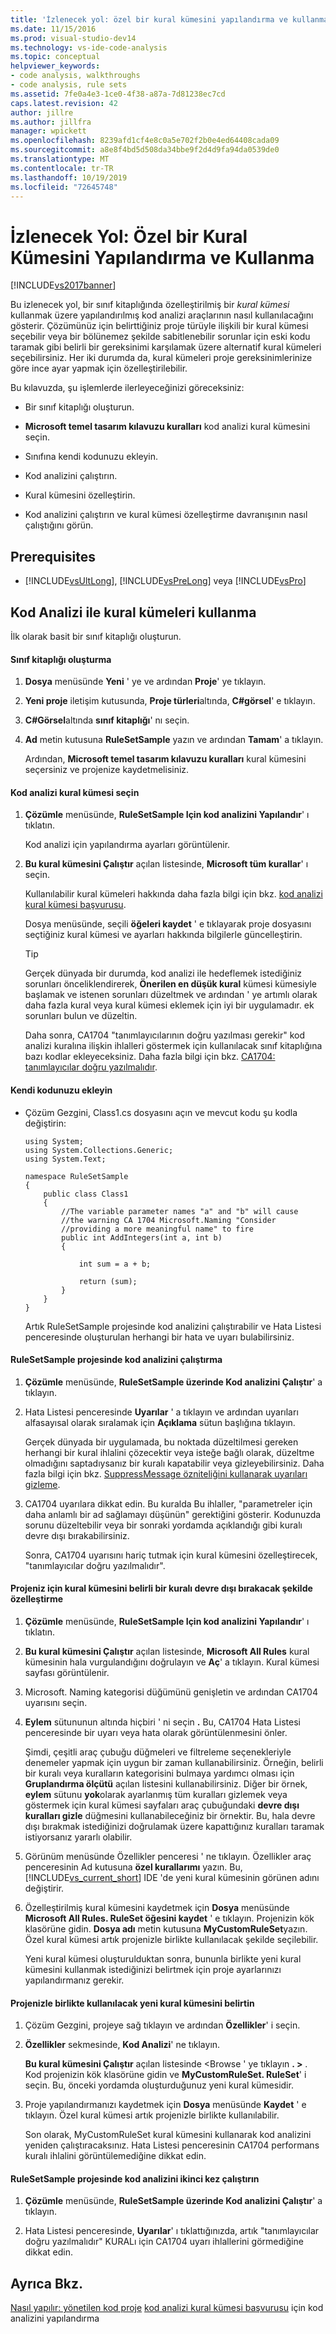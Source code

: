 ```yaml
---
title: 'İzlenecek yol: özel bir kural kümesini yapılandırma ve kullanma | Microsoft Docs'
ms.date: 11/15/2016
ms.prod: visual-studio-dev14
ms.technology: vs-ide-code-analysis
ms.topic: conceptual
helpviewer_keywords:
- code analysis, walkthroughs
- code analysis, rule sets
ms.assetid: 7fe0a4e3-1ce0-4f38-a87a-7d81238ec7cd
caps.latest.revision: 42
author: jillre
ms.author: jillfra
manager: wpickett
ms.openlocfilehash: 8239afd1cf4e8c0a5e702f2b0e4ed64408cada09
ms.sourcegitcommit: a8e8f4bd5d508da34bbe9f2d4d9fa94da0539de0
ms.translationtype: MT
ms.contentlocale: tr-TR
ms.lasthandoff: 10/19/2019
ms.locfileid: "72645748"
---
```

# <a name="walkthrough-configuring-and-using-a-custom-rule-set"></a>İzlenecek Yol: Özel bir Kural Kümesini Yapılandırma ve Kullanma
[!INCLUDE[vs2017banner](../includes/vs2017banner.md)]

Bu izlenecek yol, bir sınıf kitaplığında özelleştirilmiş bir *kural kümesi* kullanmak üzere yapılandırılmış kod analizi araçlarının nasıl kullanılacağını gösterir. Çözümünüz için belirttiğiniz proje türüyle ilişkili bir kural kümesi seçebilir veya bir bölünemez şekilde sabitlenebilir sorunlar için eski kodu taramak gibi belirli bir gereksinimi karşılamak üzere alternatif kural kümeleri seçebilirsiniz. Her iki durumda da, kural kümeleri proje gereksinimlerinize göre ince ayar yapmak için özelleştirilebilir.

 Bu kılavuzda, şu işlemlerde ilerleyeceğinizi göreceksiniz:

- Bir sınıf kitaplığı oluşturun.

- **Microsoft temel tasarım kılavuzu kuralları** kod analizi kural kümesini seçin.

- Sınıfına kendi kodunuzu ekleyin.

- Kod analizini çalıştırın.

- Kural kümesini özelleştirin.

- Kod analizini çalıştırın ve kural kümesi özelleştirme davranışının nasıl çalıştığını görün.

## <a name="prerequisites"></a>Prerequisites

- [!INCLUDE[vsUltLong](../includes/vsultlong-md.md)], [!INCLUDE[vsPreLong](../includes/vsprelong-md.md)] veya [!INCLUDE[vsPro](../includes/vspro-md.md)]

## <a name="using-rule-sets-with-code-analysis"></a>Kod Analizi ile kural kümeleri kullanma
 İlk olarak basit bir sınıf kitaplığı oluşturun.

#### <a name="create-a-class-library"></a>Sınıf kitaplığı oluşturma

1. **Dosya** menüsünde **Yeni** ' ye ve ardından **Proje**' ye tıklayın.

2. **Yeni proje** iletişim kutusunda, **Proje türleri**altında, **C#görsel**' e tıklayın.

3. **C#Görsel**altında **sınıf kitaplığı**' nı seçin.

4. **Ad** metin kutusuna **RuleSetSample** yazın ve ardından **Tamam**' a tıklayın.

   Ardından, **Microsoft temel tasarım kılavuzu kuralları** kural kümesini seçersiniz ve projenize kaydetmelisiniz.

#### <a name="select-a-code-analysis-rule-set"></a>Kod analizi kural kümesi seçin

1. **Çözümle** menüsünde, **RuleSetSample Için kod analizini Yapılandır**' ı tıklatın.

    Kod analizi için yapılandırma ayarları görüntülenir.

2. **Bu kural kümesini Çalıştır** açılan listesinde, **Microsoft tüm kurallar**' ı seçin.

    Kullanılabilir kural kümeleri hakkında daha fazla bilgi için bkz. [kod analizi kural kümesi başvurusu](../code-quality/code-analysis-rule-set-reference.md).

    Dosya menüsünde, seçili **öğeleri kaydet** ' e tıklayarak proje dosyasını seçtiğiniz kural kümesi ve ayarları hakkında bilgilerle güncelleştirin.

   > [!TIP]
   > Gerçek dünyada bir durumda, kod analizi ile hedeflemek istediğiniz sorunları önceliklendirerek, **Önerilen en düşük kural** kümesi kümesiyle başlamak ve istenen sorunları düzeltmek ve ardından ' ye artımlı olarak daha fazla kural veya kural kümesi eklemek için iyi bir uygulamadır. ek sorunları bulun ve düzeltin.

   Daha sonra, CA1704 "tanımlayıcılarının doğru yazılması gerekir" kod analizi kuralına ilişkin ihlalleri göstermek için kullanılacak sınıf kitaplığına bazı kodlar ekleyeceksiniz. Daha fazla bilgi için bkz. [CA1704: tanımlayıcılar doğru yazılmalıdır](../code-quality/ca1704-identifiers-should-be-spelled-correctly.md).

#### <a name="add-your-own-code"></a>Kendi kodunuzu ekleyin

- Çözüm Gezgini, Class1.cs dosyasını açın ve mevcut kodu şu kodla değiştirin:

  ```
  using System;
  using System.Collections.Generic;
  using System.Text;

  namespace RuleSetSample
  {
      public class Class1
      {
          //The variable parameter names "a" and "b" will cause
          //the warning CA 1704 Microsoft.Naming "Consider
          //providing a more meaningful name" to fire
          public int AddIntegers(int a, int b)
          {

              int sum = a + b;

              return (sum);
          }
      }
  }

  ```

  Artık RuleSetSample projesinde kod analizini çalıştırabilir ve Hata Listesi penceresinde oluşturulan herhangi bir hata ve uyarı bulabilirsiniz.

#### <a name="run-code-analysis-on-the-rulesetsample-project"></a>RuleSetSample projesinde kod analizini çalıştırma

1. **Çözümle** menüsünde, **RuleSetSample üzerinde Kod analizini Çalıştır**' a tıklayın.

2. Hata Listesi penceresinde **Uyarılar** ' a tıklayın ve ardından uyarıları alfasayısal olarak sıralamak için **Açıklama** sütun başlığına tıklayın.

    Gerçek dünyada bir uygulamada, bu noktada düzeltilmesi gereken herhangi bir kural ihlalini çözecektir veya isteğe bağlı olarak, düzeltme olmadığını saptadıysanız bir kuralı kapatabilir veya gizleyebilirsiniz. Daha fazla bilgi için bkz. [SuppressMessage özniteliğini kullanarak uyarıları gizleme](../code-quality/suppress-warnings-by-using-the-suppressmessage-attribute.md).

3. CA1704 uyarılara dikkat edin. Bu kuralda Bu ihlaller, "parametreler için daha anlamlı bir ad sağlamayı düşünün" gerektiğini gösterir. Kodunuzda sorunu düzeltebilir veya bir sonraki yordamda açıklandığı gibi kuralı devre dışı bırakabilirsiniz.

   Sonra, CA1704 uyarısını hariç tutmak için kural kümesini özelleştirecek, "tanımlayıcılar doğru yazılmalıdır".

#### <a name="customize-the-rule-set-for-your-project-to-disable-a-specific-rule"></a>Projeniz için kural kümesini belirli bir kuralı devre dışı bırakacak şekilde özelleştirme

1. **Çözümle** menüsünde, **RuleSetSample Için kod analizini Yapılandır**' ı tıklatın.

2. **Bu kural kümesini Çalıştır** açılan listesinde, **Microsoft All Rules** kural kümesinin hala vurgulandığını doğrulayın ve **Aç**' a tıklayın. Kural kümesi sayfası görüntülenir.

3. Microsoft. Naming kategorisi düğümünü genişletin ve ardından CA1704 uyarısını seçin.

4. **Eylem** sütununun altında hiçbiri ' ni seçin **.** Bu, CA1704 Hata Listesi penceresinde bir uyarı veya hata olarak görüntülenmesini önler.

    Şimdi, çeşitli araç çubuğu düğmeleri ve filtreleme seçenekleriyle denemeler yapmak için uygun bir zaman kullanabilirsiniz. Örneğin, belirli bir kuralı veya kuralların kategorisini bulmaya yardımcı olması için **Gruplandırma ölçütü** açılan listesini kullanabilirsiniz. Diğer bir örnek, **eylem** sütunu **yok**olarak ayarlanmış tüm kuralları gizlemek veya göstermek için kural kümesi sayfaları araç çubuğundaki **devre dışı kuralları gizle** düğmesini kullanabileceğiniz bir örnektir. Bu, hala devre dışı bırakmak istediğinizi doğrulamak üzere kapattığınız kuralları taramak istiyorsanız yararlı olabilir.

5. Görünüm menüsünde Özellikler penceresi ' ne tıklayın. Özellikler araç penceresinin Ad kutusuna **özel kurallarımı** yazın. Bu, [!INCLUDE[vs_current_short](../includes/vs-current-short-md.md)] IDE 'de yeni kural kümesinin görünen adını değiştirir.

6. Özelleştirilmiş kural kümesini kaydetmek için **Dosya** menüsünde **Microsoft All Rules. RuleSet öğesini kaydet** ' e tıklayın. Projenizin kök klasörüne gidin. **Dosya adı** metin kutusuna **MyCustomRuleSet**yazın. Özel kural kümesi artık projenizle birlikte kullanılacak şekilde seçilebilir.

   Yeni kural kümesi oluşturulduktan sonra, bununla birlikte yeni kural kümesini kullanmak istediğinizi belirtmek için proje ayarlarınızı yapılandırmanız gerekir.

#### <a name="specify-the-new-rule-set-for-use-with-your-project"></a>Projenizle birlikte kullanılacak yeni kural kümesini belirtin

1. Çözüm Gezgini, projeye sağ tıklayın ve ardından **Özellikler**' i seçin.

2. **Özellikler** sekmesinde, **Kod Analizi**' ne tıklayın.

    **Bu kural kümesini Çalıştır** açılan listesinde \<Browse ' ye tıklayın **. >** . Kod projenizin kök klasörüne gidin ve **MyCustomRuleSet. RuleSet**' i seçin. Bu, önceki yordamda oluşturduğunuz yeni kural kümesidir.

3. Proje yapılandırmanızı kaydetmek için **Dosya** menüsünde **Kaydet** ' e tıklayın. Özel kural kümesi artık projenizle birlikte kullanılabilir.

   Son olarak, MyCustomRuleSet kural kümesini kullanarak kod analizini yeniden çalıştıracaksınız. Hata Listesi penceresinin CA1704 performans kuralı ihlalini görüntülemediğine dikkat edin.

#### <a name="run-code-analysis-on-the-rulesetsample-project-for-the-second-time"></a>RuleSetSample projesinde kod analizini ikinci kez çalıştırın

1. **Çözümle** menüsünde, **RuleSetSample üzerinde Kod analizini Çalıştır**' a tıklayın.

2. Hata Listesi penceresinde, **Uyarılar**' ı tıklattığınızda, artık "tanımlayıcılar doğru yazılmalıdır" KURALı için CA1704 uyarı ihlallerini görmediğine dikkat edin.

## <a name="see-also"></a>Ayrıca Bkz.
 [Nasıl yapılır: yönetilen kod proje](../code-quality/how-to-configure-code-analysis-for-a-managed-code-project.md) [kod analizi kural kümesi başvurusu](../code-quality/code-analysis-rule-set-reference.md) için kod analizini yapılandırma
